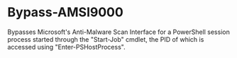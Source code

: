 # Bypass-AMSI9000
Bypasses Microsoft's Anti-Malware Scan Interface for a PowerShell session process started through the "Start-Job" cmdlet, the PID of which is accessed using "Enter-PSHostProcess".
